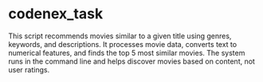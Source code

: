 # codenex_task
This script recommends movies similar to a given title using genres, keywords, and descriptions. It processes movie data, converts text to numerical features, and finds the top 5 most similar movies. The system runs in the command line and helps discover movies based on content, not user ratings.
